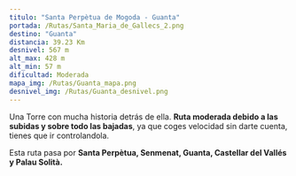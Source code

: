 ```yaml
---
titulo: "Santa Perpètua de Mogoda - Guanta"
portada: /Rutas/Santa_Maria_de_Gallecs_2.png
destino: "Guanta"
distancia: 39.23 Km
desnivel: 567 m
alt_max: 428 m
alt_min: 57 m
dificultad: Moderada
mapa_img: /Rutas/Guanta_mapa.png
desnivel_img: /Rutas/Guanta_desnivel.png
---
```


Una Torre con mucha historia detrás de ella. **Ruta moderada debido a las subidas y sobre todo las bajadas**, ya que coges velocidad sin darte cuenta, tienes que ir controlandola.

Esta ruta pasa por **Santa Perpètua, Senmenat, Guanta, Castellar del Vallés y Palau Solità.**
